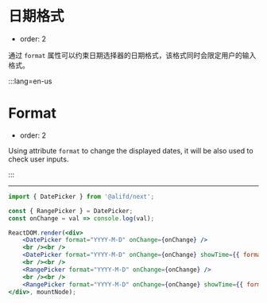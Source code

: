 # 日期格式

- order: 2

通过 `format` 属性可以约束日期选择器的日期格式，该格式同时会限定用户的输入格式。

:::lang=en-us
# Format

- order: 2

Using attribute `format` to change the displayed dates, it will be also used to check user inputs.

:::

---

````jsx
import { DatePicker } from '@alifd/next';

const { RangePicker } = DatePicker;
const onChange = val => console.log(val);

ReactDOM.render(<div>
    <DatePicker format="YYYY-M-D" onChange={onChange} />
    <br /><br />
    <DatePicker format="YYYY-M-D" onChange={onChange} showTime={{ format: 'HH:mm' }} />
    <br /><br />
    <RangePicker format="YYYY-M-D" onChange={onChange} />
    <br /><br />
    <RangePicker format="YYYY-M-D" onChange={onChange} showTime={{ format: 'HH:mm' }} />
</div>, mountNode);
````
